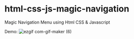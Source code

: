# html-css-js-magic-navigation
Magic Navigation Menu using Html CSS &amp; Javascript

Demo: ![ezgif com-gif-maker (6)](https://user-images.githubusercontent.com/97748602/171321827-0915cc7d-dc8e-4b3a-81b8-29e86e68ddeb.gif)
